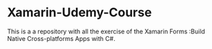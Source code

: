 # Xamarin-Udemy-Course
This is a a repository with all the exercise of the Xamarin Forms :Build Native Cross-platforms Apps with C#.

